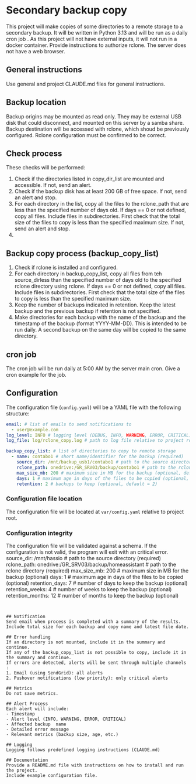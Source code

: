 # Secondary backup copy
This project will make copies of some directories to a remote storage to a secondary backup.
It will be written in Python 3.13 and will be run as a daily cron job .
As this project will not have external inputs, it will not run in a docker container.
Provide instructions to authorize rclone. The server does not have a web browser.

## General instructions
Use general and project CLAUDE.md files for general instructions. 

## Backup location
Backup origins may be mounted as read only. They may be external USB disk that could disconnect, and mounted on this server by a samba share.
Backup destination will be accessed with rclone, which shoud be previously configured. Rclone configuration must be confirmed to be correct.

## Check process 
These checks will be performed:
1. Check if the directories listed in copy_dir_list are mounted and accessible. If not, send an alert.
2. Check if the backup disk has at least 200 GB of free space. If not, send an alert and stop.
3. For each directory in the list, copy all the files to the rclone_path that are less than the specified number of days old. If days == 0 or not defined, copy all files. Include files in subdirectories. First check that the total size of the files to copy is less than the specified maximum size. If not, send an alert and stop.
4.

## Backup copy process (backup_copy_list)
1. Check if rclone is installed and configured.
2. For each directory in backup_copy_list, copy all files from teh source_dirless than the specified number of days old to the specified rclone directory using rclone. If days == 0 or not defined, copy all files. Include files in subdirectories. First check that the total size of the files to copy is less than the specified maximum size. 
3.  Keep the number of backups indicated in retention. Keep the latest backup and the previous backup if retention is not specified.
4. Make directories for each backup with the name of the backup and the timestamp of the backup (format YYYY-MM-DD). This is intended to be run daily. A second backup on the same day will be copied to the same directory.


## cron job
The cron job will be run daily at 5:00 AM by the server main cron.
Give a cron example for the job.


## Configuration
The configuration file (`config.yaml`) will be a YAML file with the following structure:
```yaml
email: # list of emails to send notifications to 
  - user@example.com
log_level: INFO # logging level (DEBUG, INFO, WARNING, ERROR, CRITICAL)
log_file: log/rclone_copy.log # path to log file relative to project root

backup_copy_list: # list of directories to copy to remote storage
  - name: contabo1 # short name/identifier for the backup (required)
    source_dir: /mnt/backup_usb1/contabo1 # path to the source directory (required)
    rclone_path: onedrive:/GR_SRV03/backup/contabo1 # path to the rclone directory (required)
    max_size_mb: 200 # maximum size in MB for the backup (optional, default = 1 GB)
    days: 1 # maximum age in days of the files to be copied (optional, default = 1 day)
    retention: 2 # backups to keep (optional, default = 2)

```

### Configuration file location
The configuration file will be located at `var/config.yaml` relative to project root.

### Configuration integrity
The configuration file will be validated against a schema. If the configuration is not valid, the program will exit with an critical error.
    source_dir: /mnt/hassio # path to the source directory (required)
    rclone_path: onedrive:/GR_SRV03/backup/homeassistant # path to the rclone directory (required)
    max_size_mb: 200 # maximum size in MB for the backup (optional)
    days: 1 # maximum age in days of the files to be copied (optional)
    retention_days: 7 # number of days to keep the backup (optional)
    retention_weeks: 4 # number of weeks to keep the backup (optional)
    retention_months: 12 # number of months to keep the backup (optional)

```


## Notification
Send email when process is completed with a summary of the results.
Include total size for each backup and copy name and latest file date.

## Error handling
If an directory is not mounted, include it in the summary and continue.
If any of the backup_copy_list is not possible to copy, include it in the summary and continue.
If errors are detected, alerts will be sent through multiple channels :
1. Email (using SendGrid): all alerts
2. Pushover notifications (low priority): only critical alerts

## Metrics
Do not save metrics.

## Alert Process
Each alert will include:
- Timestamp
- Alert level (INFO, WARNING, ERROR, CRITICAL)
- Affected backup  name
- Detailed error message
- Relevant metrics (backup size, age, etc.)

## Logging
Logging follows predefined logging instructions (CLAUDE.md)

## Documentation
Provide a README.md file with instructions on how to install and run the project. 
Include example configuration file.





